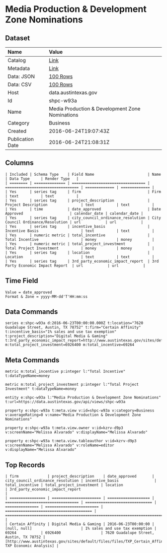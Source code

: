 # Media Production & Development Zone Nominations

## Dataset

| Name | Value |
| :--- | :---- |
| Catalog | [Link](https://catalog.data.gov/dataset/media-production-development-zone-nominations) |
| Metadata | [Link](https://data.austintexas.gov/api/views/shpc-w93a) |
| Data: JSON | [100 Rows](https://data.austintexas.gov/api/views/shpc-w93a/rows.json?max_rows=100) |
| Data: CSV | [100 Rows](https://data.austintexas.gov/api/views/shpc-w93a/rows.csv?max_rows=100) |
| Host | data.austintexas.gov |
| Id | shpc-w93a |
| Name | Media Production & Development Zone Nominations |
| Category | Business |
| Created | 2016-06-24T19:07:43Z |
| Publication Date | 2016-06-24T21:08:31Z |

## Columns

```ls
| Included | Schema Type    | Field Name                        | Name                              | Data Type     | Render Type   |
| ======== | ============== | ================================= | ================================= | ============= | ============= |
| Yes      | series tag     | firm                              | Firm                              | text          | text          |
| Yes      | series tag     | project_description               | Project Description               | text          | text          |
| Yes      | time           | date_approved                     | Date Approved                     | calendar_date | calendar_date |
| Yes      | series tag     | city_council_ordinance_resolution | City Council Ordinance/Resolution | url           | url           |
| Yes      | series tag     | incentive_basis                   | Incentive Basis                   | text          | text          |
| Yes      | numeric metric | total_incentive                   | Total Incentive                   | money         | money         |
| Yes      | numeric metric | total_project_investment          | Total Project Investment          | money         | money         |
| Yes      | series tag     | location                          | Location                          | text          | text          |
| Yes      | series tag     | 3rd_party_economic_impact_report  | 3rd Party Economic Impact Report  | url           | url           |
```

## Time Field

```ls
Value = date_approved
Format & Zone = yyyy-MM-dd'T'HH:mm:ss
```

## Data Commands

```ls
series e:shpc-w93a d:2016-06-23T00:00:00.000Z t:location="7620 Guadalupe Street, Austin, TX 78752" t:firm="Certain Affinity" t:incentive_basis="1% sales and use tax exemption" t:project_description="Digital Media & Gaming" t:3rd_party_economic_impact_report=http://www.austintexas.gov/sites/default/files/files/TXP_Certain_Affinity_051916.pdf m:total_project_investment=6926400 m:total_incentive=69264
```

## Meta Commands

```ls
metric m:total_incentive p:integer l:"Total Incentive" t:dataTypeName=money

metric m:total_project_investment p:integer l:"Total Project Investment" t:dataTypeName=money

entity e:shpc-w93a l:"Media Production & Development Zone Nominations" t:url=https://data.austintexas.gov/api/views/shpc-w93a

property e:shpc-w93a t:meta.view v:id=shpc-w93a v:category=Business v:averageRating=0 v:name="Media Production & Development Zone Nominations"

property e:shpc-w93a t:meta.view.owner v:id=kzrv-d9p3 v:screenName="Melissa Alvarado" v:displayName="Melissa Alvarado"

property e:shpc-w93a t:meta.view.tableauthor v:id=kzrv-d9p3 v:screenName="Melissa Alvarado" v:roleName=editor v:displayName="Melissa Alvarado"
```

## Top Records

```ls
| firm             | project_description    | date_approved       | city_council_ordinance_resolution | incentive_basis                | total_incentive | total_project_investment | location                                | 3rd_party_economic_impact_report                                                                              | 
| ================ | ====================== | =================== | ================================= | ============================== | =============== | ======================== | ======================================= | ============================================================================================================= | 
| Certain Affinity | Digital Media & Gaming | 2016-06-23T00:00:00 | [null, null]                      | 1% sales and use tax exemption | 69264           | 6926400                  | 7620 Guadalupe Street, Austin, TX 78752 | [http://www.austintexas.gov/sites/default/files/files/TXP_Certain_Affinity_051916.pdf, TXP Economic Analysis] | 
```